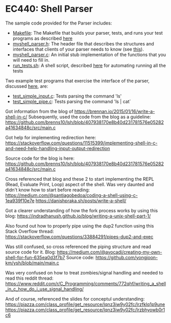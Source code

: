 # EC440: Shell Parser

The sample code provided for the Parser includes:

- [Makefile](Makefile): The Makefile that builds your parser, tests, and runs your test programs as described [here](https://openosorg.github.io/openos/textbook/intro/tools-make.html#a-simple-example)
- [myshell_parser.h](myshell_parser.h): The header file that describes the structures and interfaces that clients of your parser needs to know (see [this](https://openosorg.github.io/openos/textbook/intro/tools-testing.html#testing)).
- [myshell_parser.c](myshell_parser.c): An initial stub implementation of the functions that you will need to fill in.
- [run_tests.sh](run_tests.sh): A shell script, described [here](https://openosorg.github.io/openos/textbook/intro/tools-shell.html#shell) for automating running all the tests

Two example test programs that exercise the interface of the parser, discussed [here](https://openosorg.github.io/openos/textbook/intro/tools-testing.html#testing), are:

- [test_simple_input.c](test_simple_input.c): Tests parsing the command 'ls'
- [test_simple_pipe.c](test_simple_pipe.c): Tests parsing the command 'ls | cat`

Got information from the blog of https://brennan.io/2015/01/16/write-a-shell-in-c/
Subsequently, used the code from the blog as a guideline: https://github.com/brenns10/lsh/blob/407938170e8b40d231781576e05282a41634848c/src/main.c

Got help for implementing redirection here: https://stackoverflow.com/questions/11515399/implementing-shell-in-c-and-need-help-handling-input-output-redirection

Source code for the blog is here: https://github.com/brenns10/lsh/blob/407938170e8b40d231781576e05282a41634848c/src/main.c

Cross referenced that blog and these 2 to start implementing the REPL (Read, Evaluate Print, Loop) aspect of the shell. Was very daunted and didn't know how to start before reading:
https://medium.com/@santiagobedoa/coding-a-shell-using-c-1ea939f10e7e
https://danishpraka.sh/posts/write-a-shell/

Got a clearer understanding of how the fork process works by using this blog:
https://indradhanush.github.io/blog/writing-a-unix-shell-part-1/

Also found out how to properly pipe using the dup2 function using this Stack Overflow thread:
https://stackoverflow.com/questions/33884291/pipes-dup2-and-exec

Was still confused, so cross referenced the piping structure and read source code for it.
Blog: https://medium.com/@avocadi/creating-my-own-shell-for-fun-635ea0d3f7b7
Source code: https://github.com/yongjoon-km/ysh/blob/main/main.c

Was very confused on how to treat zombies/signal handling and needed to read this reddit thread:
https://www.reddit.com/r/C_Programming/comments/772qhf/writing_a_shell_in_c_how_do_i_use_signal_handling/

And of course, referenced the slides for conceptul understanding:
https://piazza.com/class_profile/get_resource/lqnz3iw9y02fc/lrzfklq1p9une
https://piazza.com/class_profile/get_resource/lqnz3iw9y02fc/lrzbhyowb0r1c6

